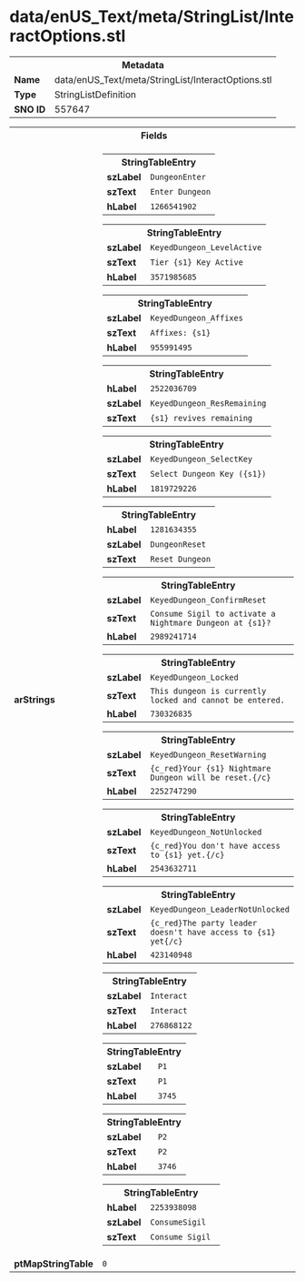 <h1>data/enUS_Text/meta/StringList/InteractOptions.stl</h1><table><tr><th colspan="100%">Metadata</th></tr><tr><td><b>Name</b></td><td>data/enUS_Text/meta/StringList/InteractOptions.stl</td></tr><tr><td><b>Type</b></td><td>StringListDefinition</td></tr><tr><td><b>SNO ID</b></td><td>557647</td></tr></table>

<table><tr><th colspan="100%">Fields</th></tr><tr><td><b>arStrings</b></td><td><table><tr><th colspan="100%">StringTableEntry</th></tr><tr><td><b>szLabel</b></td><td><code>DungeonEnter</code></td></tr><tr><td><b>szText</b></td><td><code>Enter Dungeon</code></td></tr><tr><td><b>hLabel</b></td><td><code>1266541902</code></td></tr></table>


<table><tr><th colspan="100%">StringTableEntry</th></tr><tr><td><b>szLabel</b></td><td><code>KeyedDungeon_LevelActive</code></td></tr><tr><td><b>szText</b></td><td><code>Tier {s1} Key Active</code></td></tr><tr><td><b>hLabel</b></td><td><code>3571985685</code></td></tr></table>


<table><tr><th colspan="100%">StringTableEntry</th></tr><tr><td><b>szLabel</b></td><td><code>KeyedDungeon_Affixes</code></td></tr><tr><td><b>szText</b></td><td><code>Affixes: {s1}</code></td></tr><tr><td><b>hLabel</b></td><td><code>955991495</code></td></tr></table>


<table><tr><th colspan="100%">StringTableEntry</th></tr><tr><td><b>hLabel</b></td><td><code>2522036709</code></td></tr><tr><td><b>szLabel</b></td><td><code>KeyedDungeon_ResRemaining</code></td></tr><tr><td><b>szText</b></td><td><code>{s1} revives remaining</code></td></tr></table>


<table><tr><th colspan="100%">StringTableEntry</th></tr><tr><td><b>szLabel</b></td><td><code>KeyedDungeon_SelectKey</code></td></tr><tr><td><b>szText</b></td><td><code>Select Dungeon Key ({s1})</code></td></tr><tr><td><b>hLabel</b></td><td><code>1819729226</code></td></tr></table>


<table><tr><th colspan="100%">StringTableEntry</th></tr><tr><td><b>hLabel</b></td><td><code>1281634355</code></td></tr><tr><td><b>szLabel</b></td><td><code>DungeonReset</code></td></tr><tr><td><b>szText</b></td><td><code>Reset Dungeon</code></td></tr></table>


<table><tr><th colspan="100%">StringTableEntry</th></tr><tr><td><b>szLabel</b></td><td><code>KeyedDungeon_ConfirmReset</code></td></tr><tr><td><b>szText</b></td><td><code>Consume Sigil to activate a Nightmare Dungeon at {s1}?</code></td></tr><tr><td><b>hLabel</b></td><td><code>2989241714</code></td></tr></table>


<table><tr><th colspan="100%">StringTableEntry</th></tr><tr><td><b>szLabel</b></td><td><code>KeyedDungeon_Locked</code></td></tr><tr><td><b>szText</b></td><td><code>This dungeon is currently locked and cannot be entered.</code></td></tr><tr><td><b>hLabel</b></td><td><code>730326835</code></td></tr></table>


<table><tr><th colspan="100%">StringTableEntry</th></tr><tr><td><b>szLabel</b></td><td><code>KeyedDungeon_ResetWarning</code></td></tr><tr><td><b>szText</b></td><td><code>{c_red}Your {s1} Nightmare Dungeon will be reset.{/c}</code></td></tr><tr><td><b>hLabel</b></td><td><code>2252747290</code></td></tr></table>


<table><tr><th colspan="100%">StringTableEntry</th></tr><tr><td><b>szLabel</b></td><td><code>KeyedDungeon_NotUnlocked</code></td></tr><tr><td><b>szText</b></td><td><code>{c_red}You don't have access to {s1} yet.{/c}</code></td></tr><tr><td><b>hLabel</b></td><td><code>2543632711</code></td></tr></table>


<table><tr><th colspan="100%">StringTableEntry</th></tr><tr><td><b>szLabel</b></td><td><code>KeyedDungeon_LeaderNotUnlocked</code></td></tr><tr><td><b>szText</b></td><td><code>{c_red}The party leader doesn't have access to {s1} yet{/c}</code></td></tr><tr><td><b>hLabel</b></td><td><code>423140948</code></td></tr></table>


<table><tr><th colspan="100%">StringTableEntry</th></tr><tr><td><b>szLabel</b></td><td><code>Interact</code></td></tr><tr><td><b>szText</b></td><td><code>Interact</code></td></tr><tr><td><b>hLabel</b></td><td><code>276868122</code></td></tr></table>


<table><tr><th colspan="100%">StringTableEntry</th></tr><tr><td><b>szLabel</b></td><td><code>P1</code></td></tr><tr><td><b>szText</b></td><td><code>P1</code></td></tr><tr><td><b>hLabel</b></td><td><code>3745</code></td></tr></table>


<table><tr><th colspan="100%">StringTableEntry</th></tr><tr><td><b>szLabel</b></td><td><code>P2</code></td></tr><tr><td><b>szText</b></td><td><code>P2</code></td></tr><tr><td><b>hLabel</b></td><td><code>3746</code></td></tr></table>


<table><tr><th colspan="100%">StringTableEntry</th></tr><tr><td><b>hLabel</b></td><td><code>2253938098</code></td></tr><tr><td><b>szLabel</b></td><td><code>ConsumeSigil</code></td></tr><tr><td><b>szText</b></td><td><code>Consume Sigil </code></td></tr></table>


</td></tr><tr><td><b>ptMapStringTable</b></td><td><code>0</code></td></tr></table>

